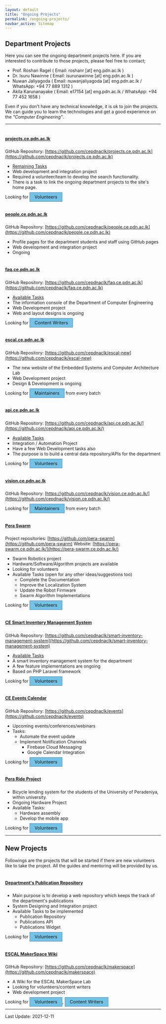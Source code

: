 ```yaml
---
layout: default
title: "Ongoing Projects"
permalink: /ongoing-projects/
navbar_active: Sitemap
---
```

<style>
    .badge{
        padding: 5px 15px;
        background-color: #74c3e6 !important;
        border: 1px solid rgb(61, 120, 190);
        font-size: 11pt !important;
    }

    h4{
        text-decoration: underline;
        padding-top: 18px;
        padding-bottom: 6px!important;
    }
</style>

## Department Projects

Here you can see the ongoing department projects here. If you are interested to contribute to those projects, please feel free to contact;
- Prof. Roshan Ragel ( Email: roshanr [at] eng.pdn.ac.lk )
- Dr. Isuru Nawinne ( Email: isurunawinne [at] eng.pdn.ac.lk )
- Nuwan Jaliyagoda ( Email: nuwanjaliyagoda [at] eng.pdn.ac.lk / WhatsApp: +94 77 889 1312 )
- Akila Karunanayake ( Email: e17154 [at] eng.pdn.ac.lk / WhatsApp: +94 77 452 1658 )

Even if you don't have any technical knowledge, it is ok to join the projects. We can guide you to learn the technologies and get a good experience on the *"Computer Engineering"*.

---

#### projects.ce.pdn.ac.lk
GitHub Repository: [https://github.com/cepdnaclk/projects.ce.pdn.ac.lk](https://github.com/cepdnaclk/projects.ce.pdn.ac.lk)

- [Remaining Tasks](https://github.com/cepdnaclk/projects.ce.pdn.ac.lk/issues)
- Web development and integration project
- Required a volunteer/team to develop the search functionality.
- There is a task to link the ongoing department projects to the site's home page.

Looking for <span class="badge">Volunteers</span>

#### people.ce.pdn.ac.lk
GitHub Repository: [https://github.com/cepdnaclk/people.ce.pdn.ac.lk](https://github.com/cepdnaclk/people.ce.pdn.ac.lk)

- Profile pages for the department students and staff using GitHub pages
- Web development and integration project
- Ongoing

#### faq.ce.pdn.ac.lk
GitHub Repository: [https://github.com/cepdnaclk/faq.ce.pdn.ac.lk](https://github.com/cepdnaclk/faq.ce.pdn.ac.lk)

- [Available Tasks](https://github.com/cepdnaclk/faq.ce.pdn.ac.lk/issues)
- The information console of the Department of Computer Engineering
- Web Development project
- Web and layout designs is ongoing

Looking for <span class="badge">Content Writers</span>

#### escal.ce.pdn.ac.lk
GitHub Repository: [https://github.com/cepdnaclk/escal-new](https://github.com/cepdnaclk/escal-new)

- The new website of the Embedded Systems and Computer Architecture Lab
- Web Development project
- Design & Development is ongoing

Looking for <span class="badge">Maintainers</span> from every batch

#### api.ce.pdn.ac.lk
GitHub Repository: [https://github.com/cepdnaclk/api.ce.pdn.ac.lk/](https://github.com/cepdnaclk/api.ce.pdn.ac.lk/)

- [Available Tasks](https://github.com/cepdnaclk/api.ce.pdn.ac.lk/issues)
- Integration / Automation Project
- Have a few Web Development tasks also
- The purpose is to build a central data repository/APIs for the department

Looking for <span class="badge">Volunteers</span>

#### vision.ce.pdn.ac.lk
GitHub Repository: [https://github.com/cepdnaclk/vision.ce.pdn.ac.lk/](https://github.com/cepdnaclk/vision.ce.pdn.ac.lk/)

Looking for <span class="badge">Maintainers</span> from every batch

#### Pera Swarm
Project repositories: [https://github.com/pera-swarm](https://github.com/pera-swarm)
Website: [https://pera-swarm.ce.pdn.ac.lk/](https://pera-swarm.ce.pdn.ac.lk/)

- Swarm Robotics project
- Hardware/Software/Algorithm projects are available
- Looking for volunteers
- Available Tasks (open for any other ideas/suggestions too)
    - Complete the Documentation
    - Improve the Localization System
    - Update the Robot Firmware
    - Swarm Algorithm Implementations

Looking for <span class="badge">Volunteers</span>

#### CE Smart Inventory Management System
GitHub Repository: [https://github.com/cepdnaclk/smart-inventory-management-system](https://github.com/cepdnaclk/smart-inventory-management-system)

- [Available Tasks](https://github.com/cepdnaclk/smart-inventory-management-system/issues)
- A smart inventory management system for the department
- A few feature implementations are ongoing
- Based on PHP Laravel framework

Looking for <span class="badge">Volunteers</span>

#### CE Events Calendar
GitHub Repository: [https://github.com/cepdnaclk/events](https://github.com/cepdnaclk/events)

- Upcoming events/conferences/webinars
- Tasks:
    - Automate the event update
    - Implement Notification Channels
        - Firebase Cloud Messaging
        - Google Calendar Integration

Looking for <span class="badge">Volunteers</span>

#### Pera Ride Project
- Bicycle lending system for the students of the University of Peradeniya, within university.
- Ongoing Hardware Project
- Available Tasks:
    - Hardware assembly
    - Develop the mobile app

Looking for <span class="badge">Volunteers</span>

---

## New Projects

Followings are the projects that will be started if there are new volunteers like to take the project.
All the guides and mentoring will be provided by us.  

#### Department's Publication Repository
- Main purpose is to develop a web repository which keeps the track of the department's publications
- System Designing and Integration project
- Available Tasks to be implemented
    - Publication Repository
    - Publications API
    - Publications Widget

Looking for <span class="badge">Volunteers</span>

#### ESCAL MakerSpace Wiki
GitHub Repository: [https://github.com/cepdnaclk/makerspace](https://github.com/cepdnaclk/makerspace)

- A Wiki for the ESCAL MakerSpace Lab
- Looking for volunteers/content writers
- Web development project

Looking for <span class="badge">Volunteers</span>, <span class="badge">Content Writers</span>

---
Last Update: 2021-12-11
